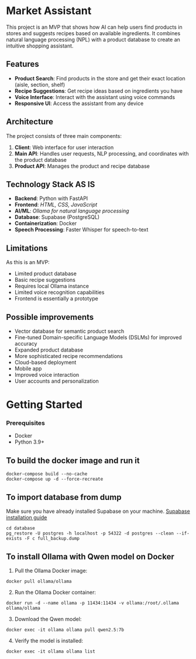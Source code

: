 # Market Assistant

This project is an MVP that shows how AI can help users find products in stores and suggests recipes based on available ingredients. It combines natural language processing (NPL) with a product database to create an intuitive shopping assistant.

## Features

- **Product Search**: Find products in the store and get their exact location (aisle, section, shelf)
- **Recipe Suggestions**: Get recipe ideas based on ingredients you have
- **Voice Interface**: Interact with the assistant using voice commands
- **Responsive UI**: Access the assistant from any device

## Architecture

The project consists of three main components:

1. **Client**: Web interface for user interaction
2. **Main API**: Handles user requests, NLP processing, and coordinates with the product database
3. **Product API**: Manages the product and recipe database

## Technology Stack AS IS

- **Backend**: Python with FastAPI
- **Frontend**: <i>HTML, CSS, JavaScript</i>
- **AI/ML**: <i>Ollama for natural language processing</i>
- **Database**: Supabase (PostgreSQL)
- **Containerization**: Docker
- **Speech Processing**: Faster Whisper for speech-to-text

## Limitations

As this is an MVP:
- Limited product database
- Basic recipe suggestions
- Requires local Ollama instance
- Limited voice recognition capabilities
- Frontend is essentially a prototype

## Possible improvements

- Vector database for semantic product search
- Fine-tuned Domain-specific Language Models (DSLMs) for improved accuracy
- Expanded product database
- More sophisticated recipe recommendations
- Cloud-based deployment
- Mobile app
- Improved voice interaction
- User accounts and personalization

# Getting Started
### Prerequisites
- Docker
- Python 3.9+

## To build the docker image and run it

```
docker-compose build --no-cache
docker-compose up -d --force-recreate
```
## To import database from dump
Make sure you have already installed Supabase on your machine.
[Supabase installation guide](https://supabase.com/docs/guides/local-development/cli/getting-started?queryGroups=platform&platform=windows&queryGroups=access-method&access-method=studio)
```
cd database
pg_restore -U postgres -h localhost -p 54322 -d postgres --clean --if-exists -F c full_backup.dump

```

## To install Ollama with Qwen model on Docker

1. Pull the Ollama Docker image:

```
docker pull ollama/ollama
```
2. Run the Ollama Docker container:
```
docker run -d --name ollama -p 11434:11434 -v ollama:/root/.ollama ollama/ollama
```
3. Download the Qwen model:

```
docker exec -it ollama ollama pull qwen2.5:7b
```
4. Verify the model is installed:

```
docker exec -it ollama ollama list
```